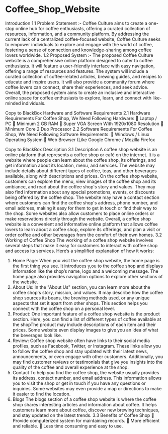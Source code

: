 # Coffee_Shop_Website
Introduction 
1.1 Problem Statement :- Coffee Culture aims to create a one-stop online hub for coffee enthusiasts, offering a curated collection of resources, information, and a community platform. By addressing the current lack of a centralized coffee-focused website, Coffee Culture seeks to empower individuals to explore and engage with the world of coffee, fostering a sense of connection and knowledge-sharing among coffee lovers worldwide. 
1.2 Proposed System :- The proposed Coffee Culture website is a comprehensive online platform designed to cater to coffee enthusiasts. It will feature a user-friendly interface with easy navigation, offering a range of resources and features. The system will include a curated collection of coffee-related articles, brewing guides, and recipes to educate and inspire users. It will also provide a community forum where coffee lovers can connect, share their experiences, and seek advice. Overall, the proposed system aims to create an inclusive and interactive online space for coffee enthusiasts to explore, learn, and connect with like-minded individuals.

Copy to BlackBox
                                Hardware and Software Requirements
2.1 Hardware Requirements For Coffee Shop, We Need Following Hardware:  Laptop / PC  Minimum 2 GB RAM  Super VGA Screen With 1920x1080 Resolution  Minimum Core 2 Duo Processor 2.2 Software Requirements For Coffee Shop, We Need Following Software Requirements:  Windows / Linux Operating System  Web Browser (Like Google Chrome / Mozilla Firefox

Copy to BlackBox
                                Description
3.1 Description A coffee shop website is an online platform that represents a coffee shop or café on the internet. It is a website where people can learn about the coffee shop, its offerings, and get information about its location, menu, and services. The website may include details about different types of coffee, teas, and other beverages available, along with descriptions and prices. On the coffee shop website, customers can explore the menu, view images of the coffee shop and its ambiance, and read about the coffee shop's story and values. They may also find information about any special promotions, events, or discounts being offered by the coffee shop. The website may have a contact section where customers can find the coffee shop's address, phone number, and email address, making it easy for them to get in touch or find their way to the shop. Some websites also allow customers to place online orders or make reservations directly through the website. Overall, a coffee shop website is a convenient and informative online platform that allows coffee lovers to learn about a coffee shop, explore its offerings, and plan a visit or order coffee and other beverages from the comfort of their own homes. 3.2 Working of Coffee Shop The working of a coffee shop website involves several steps that make it easy for customers to interact with coffee shop and access its services. Here’s a simplified explanation of how it works:

1. Home Page: When you visit the coffee shop website, the home page is the first thing you see. It introduces y,ou to the coffee shop and displays information like the shop’s name, logo and a welcoming message. The home page also provides navigation options to explore other sections of the website.
2. About Us: In the "About Us" section, you can learn more about the coffee shop's story, mission, and values. It may describe how the coffee shop sources its beans, the brewing methods used, or any unique aspects that set it apart from other shops. This section helps you connect with the coffee shop on a personal level.
3. Product: One important feature of a coffee shop website is the product section. Here, you can find a list of different types of coffee available at the shopThe product may include descriptions of each item and their prices. Some website even display images to give you an idea of what the beverages look like.
4. Review: Coffee shop website often have links to their social media profiles, such as Facebook, Twitter, or Instagram. These links allow you to follow the coffee shop and stay updated with their latest news, announcements, or even engage with other customers. Additionally, you may find customer reviews or testimonials that give you insights into the quality of the coffee and overall experience at the shop.
5. Contact To help you find the coffee shop, the website usually provides its address, contact number, and email address. This information allows you to visit the shop or get in touch if you have any questions or inquiries. Some websites may even provide a map or directions to make it easier to find the location.
6. Blogs The blogs section of a coffee shop website is where the coffee shop shares interesting articles and information about coffee. It helps customers learn more about coffee, discover new brewing techniques, and stay updated on the latest trends. 3.3 Benefits of Coffee Shop  Provide computerized system for maintaining records.  More efficient and reliable.  Less time consuming and easy to use.
